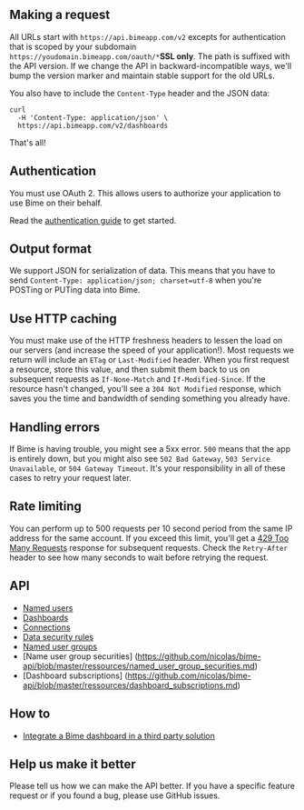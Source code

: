 Making a request
----------------

All URLs start with `https://api.bimeapp.com/v2` excepts for authentication that is scoped by your subdomain `https://youdomain.bimeapp.com/oauth/*`**SSL only**. The path is suffixed with the API version. If we change the API in backward-incompatible ways, we'll bump the version marker and maintain stable support for the old URLs.

You also have to include the `Content-Type` header and the JSON data:

```shell
curl
  -H 'Content-Type: application/json' \
  https://api.bimeapp.com/v2/dashboards
```

That's all!


Authentication
--------------


You must use OAuth 2. This allows users to authorize your application to use Bime on their behalf.

Read the [authentication guide](https://github.com/nicolas/bime-api/blob/master/authentication.md) to get started.


Output format
-------------

We support JSON for serialization of data. This means that you have to send `Content-Type: application/json; charset=utf-8` when you're POSTing or PUTing data into Bime.


Use HTTP caching
----------------

You must make use of the HTTP freshness headers to lessen the load on our servers (and increase the speed of your application!). Most requests we return will include an `ETag` or `Last-Modified` header. When you first request a resource, store this value, and then submit them back to us on subsequent requests as `If-None-Match` and `If-Modified-Since`. If the resource hasn't changed, you'll see a `304 Not Modified` response, which saves you the time and bandwidth of sending something you already have.


Handling errors
---------------

If Bime is having trouble, you might see a 5xx error. `500` means that the app is entirely down, but you might also see `502 Bad Gateway`, `503 Service Unavailable`, or `504 Gateway Timeout`. It's your responsibility in all of these cases to retry your request later. 



Rate limiting
-------------

You can perform up to 500 requests per 10 second period from the same IP address for the same account. If you exceed this limit, you'll get a [429 Too Many Requests](http://tools.ietf.org/html/draft-nottingham-http-new-status-02#section-4) response for subsequent requests. Check the `Retry-After` header to see how many seconds to wait before retrying the request.



API
-----------------
* [Named users](https://github.com/nicolas/bime-api/blob/master/ressources/named_users.md)
* [Dashboards](https://github.com/nicolas/bime-api/blob/master/ressources/dashboards.md)
* [Connections](https://github.com/nicolas/bime-api/blob/master/ressources/connections.md)
* [Data security rules](https://github.com/nicolas/bime-api/blob/master/ressources/data_security_rules.md)
* [Named user groups](https://github.com/nicolas/bime-api/blob/master/ressources/named_user_groups.md) 
* [Name user group securities] (https://github.com/nicolas/bime-api/blob/master/ressources/named_user_group_securities.md)
* [Dashboard subscriptions] (https://github.com/nicolas/bime-api/blob/master/ressources/dashboard_subscriptions.md)


How to
----------------
* [Integrate a Bime dashboard in a third party solution](https://github.com/nicolas/bime-api/blob/master/usages/dashboard_integration.md) 



Help us make it better
----------------------

Please tell us how we can make the API better. If you have a specific feature request or if you found a bug, please use GitHub issues. 
